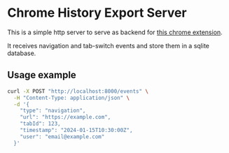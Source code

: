 # Chrome History Export Server
This is a simple http server to serve as backend for [this chrome extension](https://github.com/Jef808/chrome-ext-export-history).

It receives navigation and tab-switch events and store them in a sqlite database.

## Usage example

``` sh
curl -X POST "http://localhost:8000/events" \
  -H "Content-Type: application/json" \
  -d '{
    "type": "navigation",
    "url": "https://example.com",
    "tabId": 123,
    "timestamp": "2024-01-15T10:30:00Z",
    "user": "email@example.com" 
  }'
```
